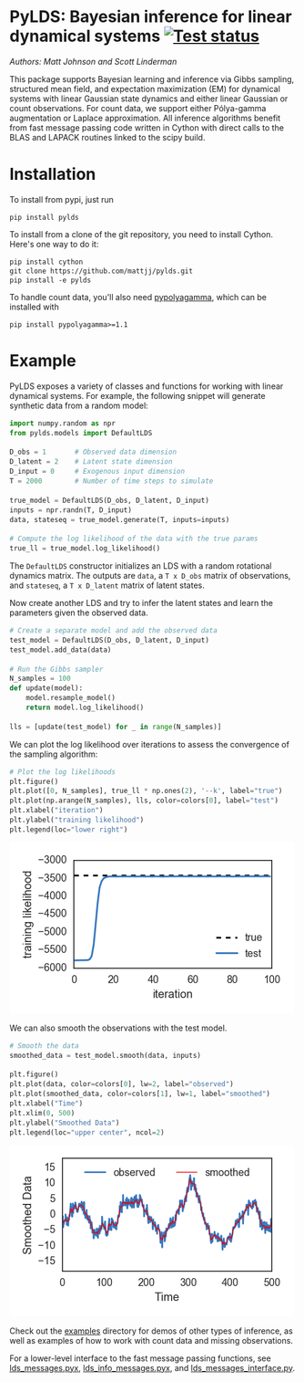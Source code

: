 # PyLDS: Bayesian inference for linear dynamical systems [![Test status](https://travis-ci.org/mattjj/pylds.svg?branch=master)](https://travis-ci.org/mattjj/pylds)
_Authors: Matt Johnson and Scott Linderman_

This package supports Bayesian learning and inference  via Gibbs sampling,
structured mean field, and expectation maximization (EM) for
dynamical systems with linear Gaussian state dynamics and
either linear Gaussian or count observations. For count data,
we support either Pólya-gamma augmentation or Laplace approximation.
All inference algorithms benefit from fast message passing code
written in Cython with direct calls to the BLAS and LAPACK routines
linked to the scipy build.

# Installation

To install from pypi, just run

```
pip install pylds
```

To install from a clone of the git repository, you need to install Cython.
Here's one way to do it:

```
pip install cython
git clone https://github.com/mattjj/pylds.git
pip install -e pylds
```

To handle count data, you'll also need
[pypolyagamma](https://github.com/slinderman/pypolyagamma), which can be
installed with

```
pip install pypolyagamma>=1.1
```

# Example
PyLDS exposes a variety of classes and functions for working with linear
dynamical systems. For example, the following snippet will
generate synthetic data from a random model:
```python
import numpy.random as npr
from pylds.models import DefaultLDS

D_obs = 1       # Observed data dimension
D_latent = 2	# Latent state dimension
D_input = 0	    # Exogenous input dimension
T = 2000  	    # Number of time steps to simulate

true_model = DefaultLDS(D_obs, D_latent, D_input)
inputs = npr.randn(T, D_input)
data, stateseq = true_model.generate(T, inputs=inputs)

# Compute the log likelihood of the data with the true params
true_ll = true_model.log_likelihood() 
```
The `DefaultLDS` constructor initializes an LDS with a
random rotational dynamics matrix. The outputs are `data`, a `T x D_obs` 
matrix of observations, and `stateseq`, a `T x D_latent` matrix
of latent states.

Now create another LDS and try to infer the latent states and
learn the parameters given the observed data. 

```python
# Create a separate model and add the observed data
test_model = DefaultLDS(D_obs, D_latent, D_input)
test_model.add_data(data)

# Run the Gibbs sampler
N_samples = 100
def update(model):
    model.resample_model()
    return model.log_likelihood()

lls = [update(test_model) for _ in range(N_samples)]
```

We can plot the log likelihood over iterations to assess the
convergence of the sampling algorithm:

```python
# Plot the log likelihoods
plt.figure()
plt.plot([0, N_samples], true_ll * np.ones(2), '--k', label="true")
plt.plot(np.arange(N_samples), lls, color=colors[0], label="test")
plt.xlabel("iteration")
plt.ylabel("training likelihood")
plt.legend(loc="lower right")
```
![Log Likelihood](images/demo.png)

We can also smooth the observations with the test model.
```python
# Smooth the data
smoothed_data = test_model.smooth(data, inputs)

plt.figure()
plt.plot(data, color=colors[0], lw=2, label="observed")
plt.plot(smoothed_data, color=colors[1], lw=1, label="smoothed")
plt.xlabel("Time")
plt.xlim(0, 500)
plt.ylabel("Smoothed Data")
plt.legend(loc="upper center", ncol=2)
```

![Smoothed Data](images/demo_smooth.png)

Check out the [examples](/examples) directory for demos of other
types of inference, as well as examples of how to work with count
data and missing observations.

For a lower-level interface to the fast message passing functions,
see [lds_messages.pyx](pylds/lds_messages.pyx),
[lds_info_messages.pyx](pylds/lds_info_messages.pyx), and
[lds_messages_interface.py](pylds/lds_messages_interface.py).


